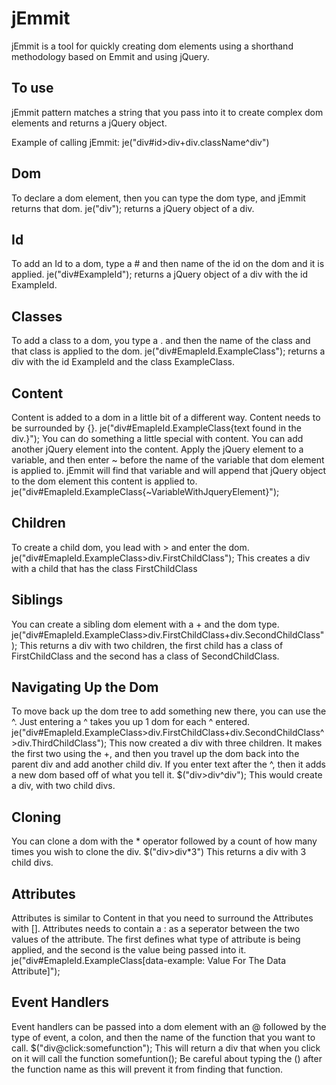 # jEmmit

jEmmit is a tool for quickly creating dom elements using a shorthand methodology based on Emmit and using jQuery.

## To use
jEmmit pattern matches a string that you pass into it to create complex dom elements and returns a jQuery object.

Example of calling jEmmit: je("div#id>div+div.className^div")

## Dom
To declare a dom element, then you can type the dom type, and jEmmit returns that dom.
je("div");
returns a jQuery object of a div. 

## Id
To add an Id to a dom, type a # and then name of the id on the dom and it is applied.
je("div#ExampleId");
returns a jQuery object of a div with the id ExampleId.

## Classes
To add a class to a dom, you type a . and then the name of the class and that class is applied to the dom.
je("div#EmapleId.ExampleClass");
returns a div with the id ExampleId and the class ExampleClass. 

## Content
Content is added to a dom in a little bit of a different way. Content needs to be surrounded by {}. 
je("div#EmapleId.ExampleClass{text found in the div.}");
You can do something a little special with content. You can add another jQuery element into the content. Apply the jQuery element to a variable, and then enter ~ before the name of the variable that dom element is applied to. jEmmit will find that variable and will append that jQuery object to the dom element this content is applied to. 
je("div#EmapleId.ExampleClass{~VariableWithJqueryElement}");

## Children
To create a child dom, you lead with > and enter the dom.
je("div#EmapleId.ExampleClass>div.FirstChildClass");
This creates a div with a child that has the class FirstChildClass

## Siblings
You can create a sibling dom element with a + and the dom type.  
je("div#EmapleId.ExampleClass>div.FirstChildClass+div.SecondChildClass");
This returns a div with two children, the first child has a class of FirstChildClass and the second has a class of SecondChildClass.

## Navigating Up the Dom
To move back up the dom tree to add something new there, you can use the ^. Just entering a ^ takes you up 1 dom for each ^ entered. 
je("div#EmapleId.ExampleClass>div.FirstChildClass+div.SecondChildClass^>div.ThirdChildClass");
This now created a div with three children. It makes the first two using the +, and then you travel up the dom back into the parent div and add another child div.
If you enter text after the ^, then it adds a new dom based off of what you tell it. 
$("div>div^div");
This would create a div, with two child divs. 

## Cloning
You can clone a dom with the * operator followed by a count of how many times you wish to clone the div. 
$("div>div*3")
This returns a div with 3 child divs.

## Attributes
Attributes is similar to Content in that you need to surround the Attributes with []. Attributes needs to contain a : as a seperator between the two values of the attribute. The first defines what type of attribute is being applied, and the second is the value being passed into it. 
je("div#EmapleId.ExampleClass[data-example: Value For The Data Attribute]");

## Event Handlers
Event handlers can be passed into a dom element with an @ followed by the type of event, a colon, and then the name of the function that you want to call. 
$("div@click:somefunction");
This will return a div that when you click on it will call the function somefuntion(); Be careful about typing the () after the function name as this will prevent it from finding that function.

